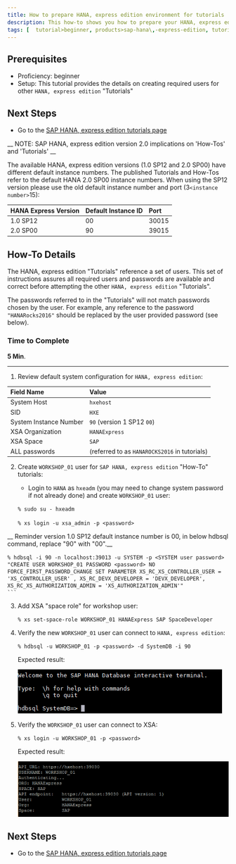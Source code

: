 ```yaml
---
title: How to prepare HANA, express edition environment for tutorials
description: This how-to shows you how to prepare your HANA, express edition for executing the other Tutorials.
tags: [  tutorial>beginner, products>sap-hana\,-express-edition, tutorial>how-to ]
---
```


## Prerequisites  
 - Proficiency: beginner
 - Setup: This tutorial provides the details on creating required users for other `HANA, express edition` "Tutorials"

## Next Steps     
 - Go to the [SAP HANA, express edition tutorials page](http://www.sap.com/developer/topics/sap-hana-express.tutorials.html)


__ NOTE: SAP HANA, express edition version 2.0 implications on 'How-Tos' and 'Tutorials' __

 The available HANA, express edition versions (1.0 SP12 and 2.0 SP00) have different default instance numbers. The published Tutorials and How-Tos refer to the default HANA 2.0 SP00 instance numbers. When using the SP12 version please use the old default instance number and port (3`<instance number>`15):

HANA Express Version  | Default Instance ID | Port
:-------------------  | :------------------ | :---------------
1.0 SP12              |  00                 | 30015
2.0 SP00              |  90                 | 39015

## How-To Details
The HANA, express edition "Tutorials" reference a set of users. This set of instructions assures all required users and passwords are available and correct before attempting the other `HANA, express edition` "Tutorials".

The passwords referred to in the "Tutorials" will not match passwords chosen by the user. For example, any reference to the password `"HANARocks2016"` should be replaced by the user provided password (see below).

### Time to Complete
**5 Min**.

---

1. Review default system configuration for `HANA, express edition`:

Field Name  | Value
:---------- | :---------------
System Host | `hxehost`
SID         | `HXE`
System Instance Number | `90` (version 1 SP12 `00`)
XSA Organization | `HANAExpress`
XSA Space   | `SAP`
ALL passwords | <user defined> (referred to as `HANAROCKS2016` in tutorials)



2. Create `WORKSHOP_01` user for `SAP HANA, express edition` "How-To" tutorials:

    - Login to `HANA` as `hxeadm`  (you may need to change system password if not already done) and create `WORKSHOP_01` user:

    ```
    % sudo su - hxeadm

    % xs login -u xsa_admin -p <password>

__ Reminder version 1.0 SP12 default instance number is 00, in below hdbsql command, replace "90" with "00".__

    % hdbsql -i 90 -n localhost:39013 -u SYSTEM -p <SYSTEM user password>  "CREATE USER WORKSHOP_01 PASSWORD <password> NO FORCE_FIRST_PASSWORD_CHANGE SET PARAMETER XS_RC_XS_CONTROLLER_USER = 'XS_CONTROLLER_USER' , XS_RC_DEVX_DEVELOPER = 'DEVX_DEVELOPER', XS_RC_XS_AUTHORIZATION_ADMIN = 'XS_AUTHORIZATION_ADMIN'"
    ```

3. Add XSA "space role" for workshop user:

    ```
    % xs set-space-role WORKSHOP_01 HANAExpress SAP SpaceDeveloper
    ```

4. Verify the new `WORKSHOP_01` user can connect to `HANA, express edition`:

    ```
    % hdbsql -u WORKSHOP_01 -p <password> -d SystemDB -i 90
    ```

    Expected result:

    ![image 1](1.PNG)

5. Verify the `WORKSHOP_01` user can connect to XSA:

    ```
    % xs login -u WORKSHOP_01 -p <password>
    ```

    Expected result:

    ![image 1](2.PNG)

## Next Steps
 - Go to the [SAP HANA, express edition tutorials page](http://www.sap.com/developer/topics/sap-hana-express.tutorials.html)
